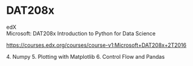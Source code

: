 # DAT208x

edX  
Microsoft: DAT208x Introduction to Python for Data Science

https://courses.edx.org/courses/course-v1:Microsoft+DAT208x+2T2016

4\. Numpy
5\. Plotting with Matplotlib
6\. Control Flow and Pandas
